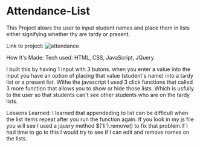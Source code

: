 # Attendance-List
This Project alows the user to input student names and place them in lists either signifying whether thy are tardy or present.

Link to project: ![attendance](https://user-images.githubusercontent.com/36242561/36990387-96da3730-2072-11e8-98c1-9dd2cd9dfcd7.PNG)



How It's Made:
Tech used: HTML, CSS, JavaScript, JQuery

I built this by having 1 input with 3 butons. when you enter a value into the input you have an option of placing that value (student's name) into a tardy list or a present list. Withe the javascript I used 3 click functions that called
3 more function that allows you to show or hide those lists. Which is usfully to the user so that students can't see other students who are on the tardy lists.

Lessons Learned:
I learned that appendeding to list can be difficult when the list items repeat after you run the function again. If you look in my js file you will see I used a jquery method $('li').remove() to fix that problem.If I had time to go to this I would try to see if I can edit and remove names on the lists.
